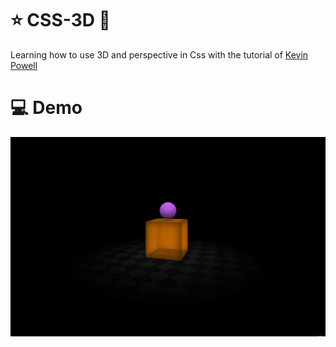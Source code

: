 # ⭐ CSS-3D 🧨
Learning how to use 3D and perspective in Css with the tutorial of <a href="https://www.youtube.com/watch?v=NdftnCDwKaU"/>Kevin Powell</a>


# 💻 Demo 

<div align="center">

![Css Bouncing Animation](CSS-3D.gif)
</div />

